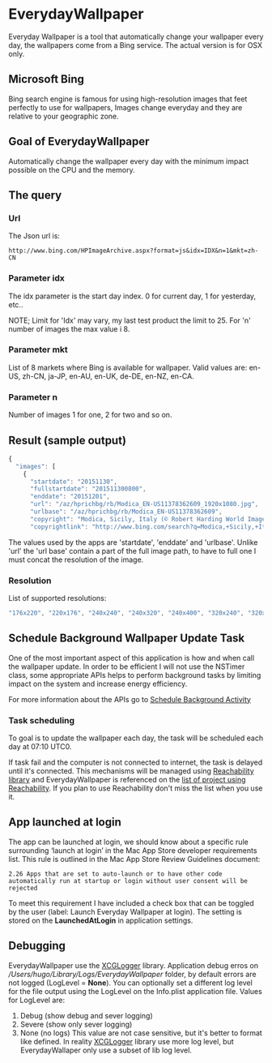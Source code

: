 # EverydayWallpaper
Everyday Wallpaper is a tool that automatically change your wallpaper every day, the wallpapers come from a Bing service.
The actual version is for OSX only.

## Microsoft Bing
Bing search engine is famous for using high-resolution images that feet perfectly to use for wallpapers, Images change everyday and they are relative to your geographic zone.

## Goal of EverydayWallpaper
Automatically change the wallpaper every day with the minimum impact possible on the CPU and the memory.

## The query

### Url
The Json url is:
```
http://www.bing.com/HPImageArchive.aspx?format=js&idx=IDX&n=1&mkt=zh-CN
```
### Parameter idx
The idx parameter is the start day index. 0 for current day, 1 for yesterday, etc..

NOTE; Limit for 'Idx' may vary, my last test product the limit to 25. For 'n' number of images the max value i 8.

### Parameter mkt
List of 8 markets where Bing is available for wallpaper.
Valid values are: en-US, zh-CN, ja-JP, en-AU, en-UK, de-DE,
    en-NZ, en-CA.

### Parameter n
Number of images 1 for one, 2 for two and so on.

## Result (sample output)

```js
{
  "images": [
    {
      "startdate": "20151130",
      "fullstartdate": "201511300800",
      "enddate": "20151201",
      "url": "/az/hprichbg/rb/Modica_EN-US11378362609_1920x1080.jpg",
      "urlbase": "/az/hprichbg/rb/Modica_EN-US11378362609",
      "copyright": "Modica, Sicily, Italy (© Robert Harding World Imagery/Offset)",
      "copyrightlink": "http://www.bing.com/search?q=Modica,+Sicily,+Italy&form=hpcapt&filters=HpDate:%2220151130_0800%22"

```

The values used by the apps are 'startdate', 'enddate' and 'urlbase'. Unlike 'url' the 'url base' contain a part of the full image path, to have to full one I must concat the resolution of the image.

### Resolution
List of supported resolutions:

```js
"176x220", "220x176", "240x240", "240x320", "240x400", "320x240", "320x320", "360x480", "400x240", "480x360", "480x640", "480x800", "640x480", "768x1024", "800x480", "800x600", "1024x768", "1280x720", "1280x768", "1366x768", "1920x1080", "1920x1200"
```

## Schedule Background Wallpaper Update Task
One of the most important aspect of this application is how and when call the wallpaper update. In order to be efficient I will not use the NSTimer class, some appropriate APIs helps to perform background tasks by limiting impact on the system and increase energy efficiency.

For more information about the APIs go to [Schedule Background Activity][1]

### Task scheduling
To goal is to update the wallpaper each day, the task will be scheduled each day at 07:10 UTC0.

If task fail and the computer is not connected to internet, the task is delayed until it's connected.
This mechanisms will be managed using [Reachability library][2] and EverydayWallpaper is referenced on the [list of project using Reachability][3]. If you plan to use Reachability don't miss the list when you use it.

## App launched at login
The app can be launched at login, we should know about a specific rule surrounding ‘launch at login’ in the Mac App Store developer requirements list.
This rule is outlined in the Mac App Store Review Guidelines document:

```
2.26 Apps that are set to auto-launch or to have other code automatically run at startup or login without user consent will be rejected
```

To meet this requirement I have included a check box that can be toggled by the user (label: Launch Everyday Wallpaper at login).
The setting is stored on the **LaunchedAtLogin** in application settings.

## Debugging
EverydayWallpaper use the [XCGLogger][4] library.
Application debug erros on */Users/hugo/Library/Logs/EverydayWallpaper* folder, by default errors are not logged (LogLevel = **None**).
You can optionally set a different log level for the file output using the LogLevel on the Info.plist application file.
Values for LogLevel are:
  1. Debug (show debug and sever logging)
  2. Severe (show only sever logging)
  3. None (no logs)
This value are not case sensitive, but it's better to format like defined.
In reality [XCGLogger][4] library use more log level, but EverydayWallaper only use a subset of lib log level.




<!-- Links  -->
[1]: https://developer.apple.com/library/mac/documentation/Performance/Conceptual/power_efficiency_guidelines_osx/SchedulingBackgroundActivity.html
[2]: https://github.com/tonymillion/Reachability
[3]: https://github.com/tonymillion/Reachability/wiki/Projects-using-Reachability
[4]: https://github.com/DaveWoodCom/XCGLogger
